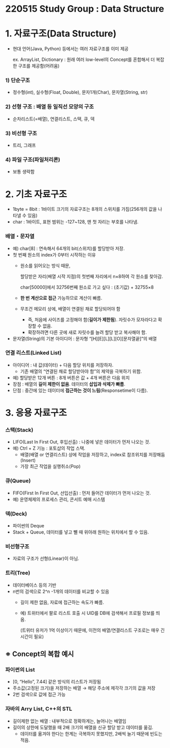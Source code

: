 # 220515 Study Group : Data Structure

# 1. 자료구조(Data Structure)

- 현대 언어(Java, Python) 등에서는 여러 자료구조를 이미 제공
    
    ex. ArrayList, Dictionary : 원래 여러 low-level의 Concept를 혼합해서 더 복잡한 구조를 제공함(어려움)
    

### 1) 단순구조

- 정수형(int), 실수형(Float, Double), 문자1개(Char), 문자열(String, str)

### 2) 선형 구조 : 배열 등 일직선 모양의 구조

- 순차리스트(=배열), 연결리스트, 스택, 큐, 덱

### 3) 비선형 구조

- 트리, 그래프

### 4) 파일 구조(파일처리론)

- 보통 생략함

# 2. 기초 자료구조

- 1byte = 8bit : 1바이트 크기의 자료구조는 8개의 스위치를 가짐(256개의 값을 나타낼 수 있음)
- char : 1바이트, 표현 범위는 -127~128, 맨 첫 자리는 부호를 나타냄.

### 배열・문자열

- 예) char[8] : 연속해서 64개의 bit(스위치)를 할당받아 저장.
- 첫 번째 원소의 index가 0부터 시작하는 이유
    - 원소를 읽어오는 방식 때문,
        
        할당받은 자리(배열 시작 지점)의 첫번째 자리에서 n×8하여 각 원소를 찾아감.
        
        char[50000]에서 32756번째 원소로 가고 싶다 : (초기값) + 32755×8
        
    - **한 번 계산으로 접근** 가능하므로 계산이 빠름.
    - 무조건 메모리 상에, 배열이 연결된 채로 할당되어야 함
        - 즉, 처음에 사이즈를 고정해야 함(**길이가 제한됨**). 자릿수가 모자라다고 확장할 수 없음.
        - 확장하려면 다른 곳에 새로 자릿수를 늘려 할당 받고 복사해야 함.
- 문자열(String)의 기본 아이디어 : 문자형 “[H][E][L][L][O][문자열끝]”의 배열

### 연결 리스트(Linked List)

- 아이디어 : 내 값(데이터) + 다음 할당 위치를 저장하자.
    - 기존 배열의 “연결된 채로 할당받아야 함”의 제약을 극복하기 위함.
- 예) 할당받은 12개 버튼 : 8개 버튼은 값 + 4개 버튼은 다음 위치
- 장점 : 배열의 **길이 제한이 없음**. 데이터의 **삽입과 삭제가 빠름**.
- 단점 : 중간에 있는 데이터에 **접근하는 것이 느림**(Responsetime이 다름).

# 3. 응용 자료구조

### 스택(Stack)

- LIFO(Last In First Out, 후입선출) : 나중에 넣은 데이터가 먼저 나오는 것.
- 예) Ctrl + Z 기능 : 포토샵의 작업 스택.
    - 배열(배열 or 연결리스트) 상에 작업을 저장하고, index로 참조위치를 저장해둠(Insert)
    - 가장 최근 작업을 실행취소(Pop)

### 큐(Queue)

- FIFO(First In First Out, 선입선출) : 먼저 들어간 데이터가 먼저 나오는 것.
- 예) 운영체제의 프로세스 관리, 콘서트 예매 시스템

### 덱(Deck)

- 파이썬의 Deque
- Stack + Queue, 데이터를 넣고 뺄 때 위아래 원하는 위치에서 할 수 있음.

### 비선형구조

- 자료의 구조가 선형(Linear)이 아님.

### 트리(Tree)

- 데이터베이스 등의 기반
- n번의 검색으로 2^n -1개의 데이터를 비교할 수 있음
    - 길이 제한 없음, 자료에 접근하는 속도가 빠름.
    - 예) 트위터에서 팔로 리스트 호출 시 UID를 DB에 검색해서 프로필 정보를 띄움.
        
        (트위터 유저가 1억 이상이기 때문에, 이전의 배열/연결리스트 구조로는 매우 긴 시간이 필요)
        

## ※ Concept의 복합 예시

### 파이썬의 List

- [0, “Hello”, 7.44] 같은 방식의 리스트가 저장됨
- 주소값(고정된 크기)을 저장하는 배열 → 해당 주소에 제각각 크기의 값을 저장
- 2번 검색으로 값에 접근 가능

### 자바의 Arry List, C++의 STL

- 길이제한 없는 배열 : 내부적으로 정확하게는, 늘어나는 배열임
- 길이의 상한에 도달했을 때 2배 크기의 배열을 신규 할당 받고 데이터를 옮김.
    - 데이터를 옮겨야 한다는 한계는 극복하지 못했지만, 2배씩 늘기 때문에 빈도는 적음.